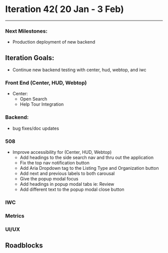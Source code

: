 # Iteration 42( 20 Jan - 3 Feb)

*** 
### Next Milestones:
* Production deployment of new backend

## Iteration Goals:
* Continue new backend testing with center, hud, webtop, and iwc


### Front End (Center, HUD, Webtop)

* Center:
  * Open Search
  * Help Tour Integration
  
  
 

### Backend:
* bug fixes/doc updates

### 508 
* Improve accessibility for (Center, HUD, Webtop)
  * Add headings to the side search nav and thru out the application 
  * Fix the top nav notification button
  * Add Aria Dropdown tag to the Listing Type and Organization button 
  * Add next and previous labels to both carousal 
  * Give the popup modal focus 
  * Add headings in popup modal tabs ie: Review
  * Add different text to the popup modal close button 

### IWC

### Metrics

### UI/UX

## Roadblocks
